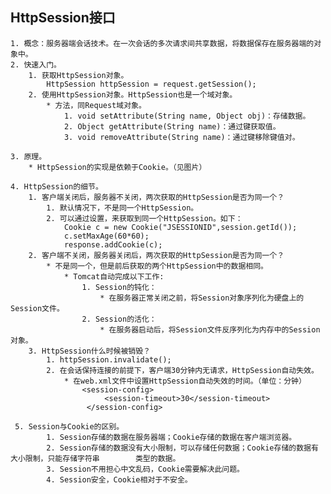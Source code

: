 
## HttpSession接口
	1. 概念：服务器端会话技术。在一次会话的多次请求间共享数据，将数据保存在服务器端的对象中。
	2. 快速入门。
		1. 获取HttpSession对象。
			HttpSession httpSession = request.getSession();
		2. 使用HttpSession对象。HttpSession也是一个域对象。
			* 方法，同Request域对象。  
				1. void setAttribute(String name, Object obj)：存储数据。
				2. Object getAttribute(String name)：通过键获取值。
				3. void removeAttribute(String name)：通过键移除键值对。
	
	3. 原理。
		* HttpSession的实现是依赖于Cookie。（见图片）
	
	4. HttpSession的细节。
		1. 客户端关闭后，服务器不关闭，两次获取的HttpSession是否为同一个？
			1. 默认情况下，不是同一个HttpSession。
			2. 可以通过设置，来获取到同一个HttpSession。如下：
				Cookie c = new Cookie("JSESSIONID",session.getId());
				c.setMaxAge(60*60);
				response.addCookie(c);
		2. 客户端不关闭，服务器关闭后，两次获取的HttpSession是否为同一个？
			* 不是同一个，但是前后获取的两个HttpSession中的数据相同。
				* Tomcat自动完成以下工作:
					1. Session的钝化：
						* 在服务器正常关闭之前，将Session对象序列化为硬盘上的Session文件。
					2. Session的活化：
						* 在服务器启动后，将Session文件反序列化为内存中的Session对象。			
		3. HttpSession什么时候被销毁？
			1. httpSession.invalidate();
			2. 在会话保持连接的前提下，客户端30分钟内无请求，HttpSession自动失效。
				* 在web.xml文件中设置HttpSession自动失效的时间。（单位：分钟）
	                <session-config>
	                     <session-timeout>30</session-timeout>
	                 </session-config>
	
	 5. Session与Cookie的区别。
			1. Session存储的数据在服务器端；Cookie存储的数据在客户端浏览器。
			2. Session存储的数据没有大小限制，可以存储任何数据；Cookie存储的数据有大小限制，只能存储字符串		   类型的数据。
			3. Session不用担心中文乱码，Cookie需要解决此问题。
			4. Session安全，Cookie相对于不安全。
